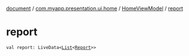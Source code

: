 [document](../../index.md) / [com.myapp.presentation.ui.home](../index.md) / [HomeViewModel](index.md) / [report](./report.md)

# report

`val report: LiveData<`[`List`](https://kotlinlang.org/api/latest/jvm/stdlib/kotlin.collections/-list/index.html)`<`[`Report`](../../com.myapp.domain.model.entity/-report/index.md)`>>`